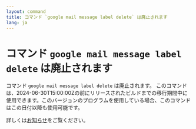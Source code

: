 ```yaml
---
layout: command
title: コマンド `google mail message label delete` は廃止されます
lang: ja
---
```


# コマンド `google mail message label delete` は廃止されます

コマンド `google mail message label delete` は廃止されます。
このコマンドは、2024-06-30T15:00:00Zの前にリリースされたビルドまでの移行期間中に使用できます。このバージョンのプログラムを使用している場合、このコマンドはこの日付以降も使用可能です。

詳しくは[お知らせ](https://github.com/watermint/toolbox/discussions/835)をご覧ください。


